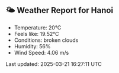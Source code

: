 <!-- WEATHER-START -->
## 🌤 Weather Report for Hanoi

- Temperature: 20°C
- Feels like: 19.52°C
- Conditions: broken clouds
- Humidity: 56%
- Wind Speed: 4.06 m/s

Last updated: 2025-03-21 16:27:11 UTC
<!-- WEATHER-END -->
